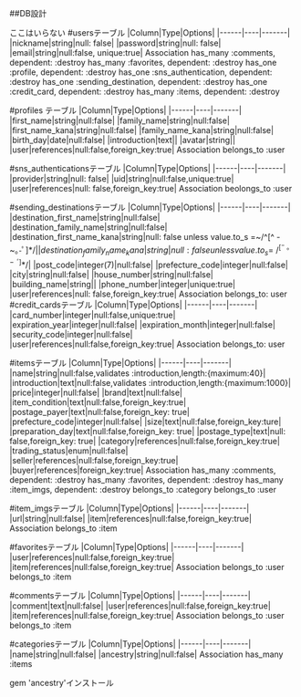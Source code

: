 ##DB設計

ここはいらない
#usersテーブル
|Column|Type|Options|
|------|----|-------|
|nickname|string|null: false|
|password|string|null: false|
|email|string|null:false, unique:true|
Association
has_many :comments, dependent: :destroy
has_many :favorites, dependent: :destroy
has_one :profile, dependent: :destroy
has_one :sns_authentication, dependent: :destroy
has_one :sending_destination, dependent: :destroy
has_one :credit_card, dependent: :destroy
has_many :items, dependent: :destroy

#profiles テーブル
|Column|Type|Options|
|------|----|-------|
|first_name|string|null:false|
|family_name|string|null:false|
|first_name_kana|string|null:false|
|family_name_kana|string|null:false|
|birth_day|date|null:false|
|introduction|text||
|avatar|string||
|user|references|null:false,foreign_key:true|
Association
belongs_to :user

#sns_authenticationsテーブル
|Column|Type|Options|
|------|----|-------|
|provider|string|null: false|
|uid|string|null:false,unique:true|
|user|references|null: false,foreign_key:true|
Association
beolongs_to :user

#sending_destinationsテーブル
|Column|Type|Options|
|------|----|-------|
|destination_first_name|string|null:false|
|destination_family_name|string|null:false|
|destination_first_name_kana|string|null: false unless value.to_s =~/^[^ -~｡-ﾟ]*$/|
|destination_family_name_kana|string|null: false unless value.to_s =~/^[^ -~｡-ﾟ]*$/|
|post_code|integer(7)|null:false|
|prefecture_code|integer|null:false|
|city|string|null:false|
|house_number|string|null:false|
|building_name|string||
|phone_number|integer|unique:true|
|user|references|null: false,foreign_key:true|
Association
belongs_to: user
#credit_cardsテーブル
|Column|Type|Options|
|------|----|-------|
|card_number|integer|null:false,unique:true|
|expiration_year|integer|null:false|
|expiration_month|integer|null:false|
|security_code|integer|null:false|
|user|references|null:false,foreign_key:true|
Association
belongs_to: user

#itemsテーブル
|Column|Type|Options|
|------|----|-------|
|name|string|null:false,validates :introduction,length:{maximum:40}|
|introduction|text|null:false,validates :introduction,length:{maximum:1000}|
|price|integer|null:false|
|brand|text|null:false|
|item_condition|text|null:false,foreign_key:true|
|postage_payer|text|null:false,foreign_key: true|
|prefecture_code|integer|null:false|
|size|text|null:false,foreign_key:ture|
|preparation_day|text|null:false,foreign_key: true|
|postage_type|text|null: false,foreign_key: true|
|category|references|null:false,foreign_key:true|
|trading_status|enum|null:false|
|seller|references|null:false,foreign_key:true|
|buyer|references|foreign_key:true|
Association
has_many :comments, dependent: :destroy
has_many :favorites, dependent: :destroy
has_many :item_imgs, dependent: :destroy
belongs_to :category
belongs_to :user

#item_imgsテーブル
|Column|Type|Options|
|------|----|-------|
|url|string|null:false|
|item|references|null:false,foreign_key:true|
Association
belongs_to :item

#favoritesテーブル
|Column|Type|Options|
|------|----|-------|
|user|references|null:false,foreign_key:true|
|item|references|null:false,foreign_key:true|
Association
belongs_to :user
belongs_to :item

#commentsテーブル
|Column|Type|Options|
|------|----|-------|
|comment|text|null:false|
|user|references|null:false,foreign_key:true|
|item|references|null:false,foreign_key:true|
Association
belongs_to :user
belongs_to :item

#categoriesテーブル
|Column|Type|Options|
|------|----|-------|
|name|string|null:false|
|ancestry|string|null:false|
Association
has_many :items

gem 'ancestry'インストール






